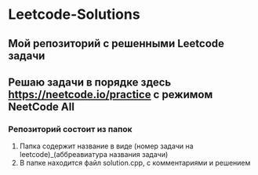 # Leetcode-Solutions

## Мой репозиторий с решенными Leetcode задачи

## Решаю задачи в порядке здесь https://neetcode.io/practice с режимом NeetCode All

### Репозиторий состоит из папок

1. Папка содержит название в виде (номер задачи на leetcode)_(аббреавиатура названия задачи)
2. В папке находится файл solution.cpp, с комментариями и решением
